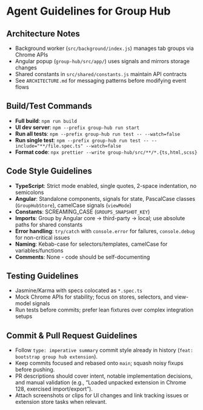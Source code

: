 # Agent Guidelines for Group Hub

## Architecture Notes
- Background worker (`src/background/index.js`) manages tab groups via Chrome APIs
- Angular popup (`group-hub/src/app/`) uses signals and mirrors storage changes
- Shared constants in `src/shared/constants.js` maintain API contracts
- See `ARCHITECTURE.md` for messaging patterns before modifying event flows


## Build/Test Commands
- **Full build**: `npm run build`
- **UI dev server**: `npm --prefix group-hub run start`
- **Run all tests**: `npm --prefix group-hub run test -- --watch=false`
- **Run single test**: `npm --prefix group-hub run test -- --include="**/file.spec.ts" --watch=false`
- **Format code**: `npx prettier --write group-hub/src/**/*.{ts,html,scss}`

## Code Style Guidelines
- **TypeScript**: Strict mode enabled, single quotes, 2-space indentation, no semicolons
- **Angular**: Standalone components, signals for state, PascalCase classes (`GroupHubStore`), camelCase signals (`viewMode`)
- **Constants**: SCREAMING_CASE (`GROUPS_SNAPSHOT_KEY`)
- **Imports**: Group by Angular core → third-party → local; use absolute paths for shared constants
- **Error handling**: `try/catch` with `console.error` for failures, `console.debug` for non-critical issues
- **Naming**: Kebab-case for selectors/templates, camelCase for variables/functions
- **Comments**: None - code should be self-documenting


## Testing Guidelines
- Jasmine/Karma with specs colocated as `*.spec.ts`
- Mock Chrome APIs for stability; focus on stores, selectors, and view-model signals
- Run tests before commits; prefer lean fixtures over complex integration setups

## Commit & Pull Request Guidelines
- Follow `type: imperative summary` commit style already in history (`feat: bootstrap group hub extension`).
- Keep commits focused and rebased onto `main`; squash noisy fixups before pushing.
- PR descriptions should cover intent, notable implementation decisions, and manual validation (e.g., “Loaded unpacked extension in Chrome 128, exercised import/export”).
- Attach screenshots or clips for UI changes and link tracking issues or extension store tasks when relevant.
